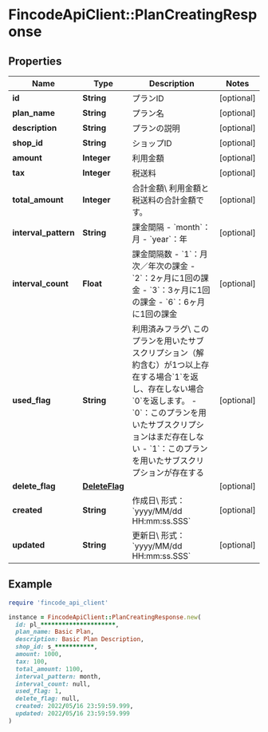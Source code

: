 # FincodeApiClient::PlanCreatingResponse

## Properties

| Name | Type | Description | Notes |
| ---- | ---- | ----------- | ----- |
| **id** | **String** | プランID  | [optional] |
| **plan_name** | **String** | プラン名  | [optional] |
| **description** | **String** | プランの説明  | [optional] |
| **shop_id** | **String** | ショップID  | [optional] |
| **amount** | **Integer** | 利用金額  | [optional] |
| **tax** | **Integer** | 税送料  | [optional] |
| **total_amount** | **Integer** | 合計金額\\ 利用金額と税送料の合計金額です。  | [optional] |
| **interval_pattern** | **String** | 課金間隔  - &#x60;month&#x60;：月 - &#x60;year&#x60;：年  | [optional] |
| **interval_count** | **Float** | 課金間隔数  - &#x60;1&#x60;：月次／年次の課金 - &#x60;2&#x60;：2ヶ月に1回の課金 - &#x60;3&#x60;：3ヶ月に1回の課金 - &#x60;6&#x60;：6ヶ月に1回の課金  | [optional] |
| **used_flag** | **String** | 利用済みフラグ\\ このプランを用いたサブスクリプション（解約含む）が1つ以上存在する場合&#x60;1&#x60;を返し、存在しない場合&#x60;0&#x60;を返します。  - &#x60;0&#x60;：このプランを用いたサブスクリプションはまだ存在しない - &#x60;1&#x60;：このプランを用いたサブスクリプションが存在する  | [optional] |
| **delete_flag** | [**DeleteFlag**](DeleteFlag.md) |  | [optional] |
| **created** | **String** | 作成日\\ 形式：&#x60;yyyy/MM/dd HH:mm:ss.SSS&#x60;  | [optional] |
| **updated** | **String** | 更新日\\ 形式：&#x60;yyyy/MM/dd HH:mm:ss.SSS&#x60;  | [optional] |

## Example

```ruby
require 'fincode_api_client'

instance = FincodeApiClient::PlanCreatingResponse.new(
  id: pl_*********************,
  plan_name: Basic Plan,
  description: Basic Plan Description,
  shop_id: s_***********,
  amount: 1000,
  tax: 100,
  total_amount: 1100,
  interval_pattern: month,
  interval_count: null,
  used_flag: 1,
  delete_flag: null,
  created: 2022/05/16 23:59:59.999,
  updated: 2022/05/16 23:59:59.999
)
```

